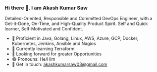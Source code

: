 ### Hi there 👋. I am Akash Kumar Saw ###

Detailed-Oriented, Responsible and Committed DevOps Engineer, with a Get-it-Done, On-Time, and High-Quality Product Spirit. Self and Quick learner, Self-Motivated and Confident.

- 🔭 Proficient in Java, Golang, Linux, AWS, Azure, GCP, Docker, Kubernetes, Jenkins, Ansible and Nagios
- 🌱 Currently learning Terraform
- 🤔 Looking forward for greater Opportunities
- 😄 Pronouns: He/Him
- 💬 Get in touch: akashkumarsaw03@gmail.com
